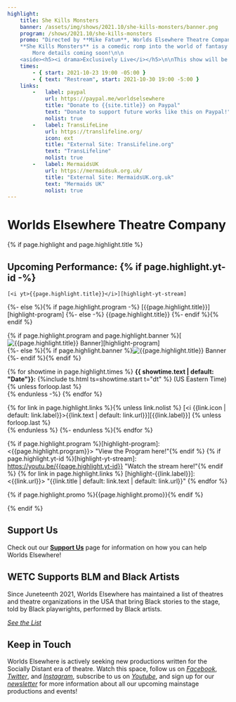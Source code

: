 ```yaml
---
highlight:
    title: She Kills Monsters
    banner: /assets/img/shows/2021.10/she-kills-monsters/banner.png
    program: /shows/2021.10/she-kills-monsters
    promo: "Directed by **Mike Fatum**, Worlds Elsewhere Theatre Company is proud to announce our Fall 2021 Charity Stream, benefitting [<i ext>Trans Lifeline</i>][highlight-TransLifeline] and [<i ext>Mermaids UK</i>][highlight-MermaidsUK] -- two charities aimed at providing trans peer support and community care.\n\n
    **She Kills Monsters** is a comedic romp into the world of fantasy role-playing games. In this high-octane dramatic comedy laden with homicidal fairies, nasty ogres, and 90s pop culture, acclaimed playwright **Qui Nguyen** (\"Raya and the Last Dragon\") offers a heart-pounding homage to the geek and warrior within us all.\n\n
        More details coming soon!\n\n
    <aside><h5><i drama>Exclusively Live</i></h5>\n\nThis show will be exclusively for attendees and will **not** be made available as video-on-demand after the performance dates.</aside>"
    times:
        - { start: 2021-10-23 19:00 -05:00 }
        - { text: "Restream", start: 2021-10-30 19:00 -5:00 }
    links:
        -   label: paypal
            url: https://paypal.me/worldselsewhere
            title: "Donate to {{site.title}} on Paypal"
            text: "Donate to support future works like this on Paypal!"
            nolist: true
        -   label: TransLifeLine
            url: https://translifeline.org/
            icon: ext
            title: "External Site: TransLifeline.org"
            text: "TransLifeline"
            nolist: true
        -   label: MermaidsUK
            url: https://mermaidsuk.org.uk/
            title: "External Site: MermaidsUK.org.uk"
            text: "Mermaids UK"
            nolist: true
---
```

# Worlds Elsewhere Theatre Company

{% if page.highlight and page.highlight.title %}

## Upcoming Performance: {% if page.highlight.yt-id -%}

    [<i yt>{{page.highlight.title}}</i>][highlight-yt-stream]
{%- else %}{% if page.highlight.program -%}
    [{{page.highlight.title}}][highlight-program]
{%- else -%}
    {{page.highlight.title}}
{%- endif %}{% endif %}

{% if page.highlight.program and page.highlight.banner %}[![{{page.highlight.title}} Banner]({{page.highlight.banner}})][highlight-program] <br>
{%- else %}{% if page.highlight.banner %}![{{page.highlight.title}} Banner]({{page.highlight.banner}}) <br>
{%- endif %}{% endif %}

{% for showtime in page.highlight.times %}
**{{ showtime.text | default: "Date"}}:** {%include ts.html ts=showtime.start t="dt" %} (US Eastern Time) {% unless forloop.last %}<br>{% endunless -%}
{% endfor %}

{% for link in page.highlight.links %}{% unless link.nolist %}
[<i {{link.icon | default: link.label}}>{{link.text | default: link.url}}</i>][{{link.label}}] {% unless forloop.last %}<br>{% endunless %}
{%- endunless %}{% endfor %}

{% if page.highlight.program %}[highlight-program]: <{{page.highlight.program}}> "View the Program here!"{% endif %}
{% if page.highlight.yt-id %}[highlight-yt-stream]: <https://youtu.be/{{page.highlight.yt-id}}> "Watch the stream here!"{% endif %}
{% for link in page.highlight.links %}
[highlight-{{link.label}}]: <{{link.url}}> "{{link.title | default: link.text | default: link.url}}"
{% endfor %}

{% if page.highlight.promo %}{{page.highlight.promo}}{% endif %}

{% endif %}

## Support Us

Check out our **[Support Us](/pages/support-us)** page for information on how you can help Worlds Elsewhere!

## <i blm></i> WETC Supports BLM and Black Artists

Since Juneteenth 2021, Worlds Elsewhere has maintained a list of theatres and theatre organizations in the USA that bring Black stories to the stage, told by Black playwrights, performed by Black artists.

[<i cta>See the List</i>](./resources/black-theatres-usa)

## Keep in Touch

Worlds Elsewhere is actively seeking new productions written for the Socially Distant era of theatre. Watch this space, follow us on [<i fb>Facebook</i>][facebook], [<i twitter>Twitter</i>][twitter], and [<i gram>Instagram</i>][instagram], subscribe to us on [<i yt>Youtube</i>][youtube], and sign up for our [<i news>newsletter</i>][newsletter] for more information about all our upcoming mainstage productions and events!

[youtube]: <{{ site.social.yt.url }}> "{{ site.social.yt.title }}"
[facebook]: <{{ site.social.fb.url }}> "{{ site.social.fb.title }}"
[twitter]: <{{ site.social.twitter.url }}> "{{ site.social.twitter.title }}"
[instagram]: <{{ site.social.gram.url }}> "{{ site.social.gram.title }}"
[newsletter]: <{{ site.social.news.url }}> "{{ site.social.news.title }}"
